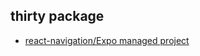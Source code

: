 
## thirty package

- [react-navigation/Expo managed project](https://reactnavigation.org/docs/getting-started/)